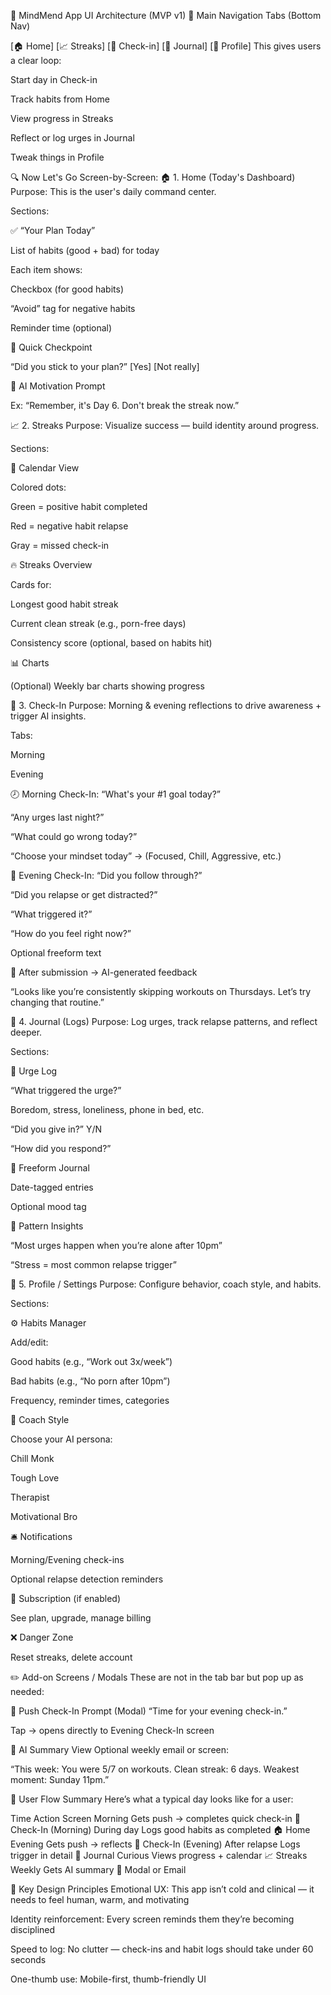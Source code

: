 🧠 MindMend App UI Architecture (MVP v1)
🧭 Main Navigation Tabs (Bottom Nav)

[🏠 Home] [📈 Streaks] [📝 Check-in] [📓 Journal] [👤 Profile]
This gives users a clear loop:

Start day in Check-in

Track habits from Home

View progress in Streaks

Reflect or log urges in Journal

Tweak things in Profile

🔍 Now Let's Go Screen-by-Screen:
🏠 1. Home (Today's Dashboard)
Purpose: This is the user's daily command center.

Sections:

✅ “Your Plan Today”

List of habits (good + bad) for today

Each item shows:

Checkbox (for good habits)

“Avoid” tag for negative habits

Reminder time (optional)

🔄 Quick Checkpoint

“Did you stick to your plan?” [Yes] [Not really]

📣 AI Motivation Prompt

Ex: “Remember, it's Day 6. Don't break the streak now.”

📈 2. Streaks
Purpose: Visualize success — build identity around progress.

Sections:

📅 Calendar View

Colored dots:

Green = positive habit completed

Red = negative habit relapse

Gray = missed check-in

🔥 Streaks Overview

Cards for:

Longest good habit streak

Current clean streak (e.g., porn-free days)

Consistency score (optional, based on habits hit)

📊 Charts

(Optional) Weekly bar charts showing progress

📝 3. Check-In
Purpose: Morning & evening reflections to drive awareness + trigger AI insights.

Tabs:

Morning

Evening

🕗 Morning Check-In:
“What's your #1 goal today?”

“Any urges last night?”

“What could go wrong today?”

“Choose your mindset today” → (Focused, Chill, Aggressive, etc.)

🌙 Evening Check-In:
“Did you follow through?”

“Did you relapse or get distracted?”

“What triggered it?”

“How do you feel right now?”

Optional freeform text

🔁 After submission → AI-generated feedback

“Looks like you’re consistently skipping workouts on Thursdays. Let’s try changing that routine.”

📓 4. Journal (Logs)
Purpose: Log urges, track relapse patterns, and reflect deeper.

Sections:

🧠 Urge Log

“What triggered the urge?”

Boredom, stress, loneliness, phone in bed, etc.

“Did you give in?” Y/N

“How did you respond?”

🧾 Freeform Journal

Date-tagged entries

Optional mood tag

🧠 Pattern Insights

“Most urges happen when you’re alone after 10pm”

“Stress = most common relapse trigger”

👤 5. Profile / Settings
Purpose: Configure behavior, coach style, and habits.

Sections:

⚙️ Habits Manager

Add/edit:

Good habits (e.g., “Work out 3x/week”)

Bad habits (e.g., “No porn after 10pm”)

Frequency, reminder times, categories

💬 Coach Style

Choose your AI persona:

Chill Monk

Tough Love

Therapist

Motivational Bro

🛎️ Notifications

Morning/Evening check-ins

Optional relapse detection reminders

💸 Subscription (if enabled)

See plan, upgrade, manage billing

❌ Danger Zone

Reset streaks, delete account

✏️ Add-on Screens / Modals
These are not in the tab bar but pop up as needed:

🔔 Push Check-In Prompt (Modal)
“Time for your evening check-in.”

Tap → opens directly to Evening Check-In screen

🧠 AI Summary View
Optional weekly email or screen:

“This week: You were 5/7 on workouts. Clean streak: 6 days. Weakest moment: Sunday 11pm.”

🔁 User Flow Summary
Here’s what a typical day looks like for a user:

Time Action Screen
Morning Gets push → completes quick check-in 📝 Check-In (Morning)
During day Logs good habits as completed 🏠 Home
Evening Gets push → reflects 📝 Check-In (Evening)
After relapse Logs trigger in detail 📓 Journal
Curious Views progress + calendar 📈 Streaks
Weekly Gets AI summary 🧠 Modal or Email

🔑 Key Design Principles
Emotional UX: This app isn’t cold and clinical — it needs to feel human, warm, and motivating

Identity reinforcement: Every screen reminds them they’re becoming disciplined

Speed to log: No clutter — check-ins and habit logs should take under 60 seconds

One-thumb use: Mobile-first, thumb-friendly UI
